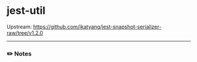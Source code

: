 # jest-util

Upstream: https://github.com/ikatyang/jest-snapshot-serializer-raw/tree/v1.2.0

---

### :pencil2: Notes

